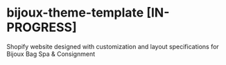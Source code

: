 # bijoux-theme-template [IN-PROGRESS]
Shopify website designed with customization and layout specifications for Bijoux Bag Spa &amp; Consignment
